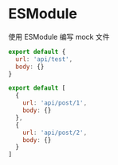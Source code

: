 # ESModule

使用 ESModule 编写 mock 文件

``` js
export default {
  url: 'api/test',
  body: {}
}
```

``` js
export default [
  {
    url: 'api/post/1',
    body: {}
  },
  {
    url: 'api/post/2',
    body: {}
  }
]
```
